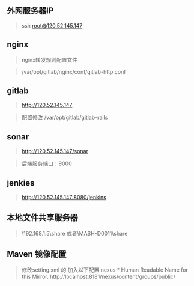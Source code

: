 
外网服务器IP
--------------------------
>ssh root@120.52.145.147

nginx
--------------------------
>nginx转发规则配置文件

>/var/opt/gitlab/nginx/conf/gitlab-http.conf

gitlab
--------------------------
>http://120.52.145.147

>配置修改 /var/opt/gitlab/gitlab-rails

sonar
--------------------------
>http://120.52.145.147/sonar

>后端服务端口：9000

jenkies
--------------------------
>http://120.52.145.147:8080/jenkins

本地文件共享服务器 
--------------------------
>\\192.168.1.5\share
>或者\\MASH-D0011\share

Maven 镜像配置
--------------------------
> 修改setting.xml 的<mirrors> 加入以下配置
>   <mirror>
>      <id>nexus</id>
>      <mirrorOf>*</mirrorOf>
>      <name>Human Readable Name for this Mirror.</name>
>      <url>http://localhost:8181/nexus/content/groups/public/</url>
>   </mirror>
